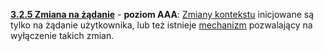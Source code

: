 [**3.2.5 Zmiana na żądanie**](https://wcag.lepszyweb.pl/#change-on-request) - **poziom AAA**: <a href="#" data-toggle="tooltip" data-original-title="{{site.data.glossary.zmiany_kontekstu | strip_html | replace: '*', ''}}">Zmiany kontekstu</a> inicjowane są tylko na żądanie użytkownika, lub też istnieje <a href="#" data-toggle="tooltip" data-original-title="{{site.data.glossary.mechanizm | strip_html | replace: '*', ''}}">mechanizm</a> pozwalający na wyłączenie takich zmian.